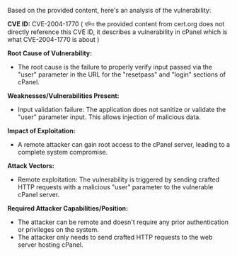 Based on the provided content, here's an analysis of the vulnerability:

**CVE ID:** CVE-2004-1770 ( যদিও the provided content from cert.org does not directly reference this CVE ID, it describes a vulnerability in cPanel which is what CVE-2004-1770 is about )

**Root Cause of Vulnerability:**
- The root cause is the failure to properly verify input passed via the "user" parameter in the URL for the "resetpass" and "login" sections of cPanel.

**Weaknesses/Vulnerabilities Present:**
- Input validation failure: The application does not sanitize or validate the "user" parameter input. This allows injection of malicious data.

**Impact of Exploitation:**
- A remote attacker can gain root access to the cPanel server, leading to a complete system compromise.

**Attack Vectors:**
- Remote exploitation: The vulnerability is triggered by sending crafted HTTP requests with a malicious "user" parameter to the vulnerable cPanel server.

**Required Attacker Capabilities/Position:**
- The attacker can be remote and doesn't require any prior authentication or privileges on the system.
- The attacker only needs to send crafted HTTP requests to the web server hosting cPanel.